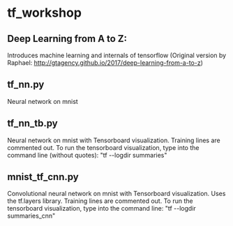 # tf_workshop

## Deep Learning from A to Z:

Introduces machine learning and internals of tensorflow (Original version by Raphael: http://gtagency.github.io/2017/deep-learning-from-a-to-z)

## tf_nn.py

Neural network on mnist

## tf_nn_tb.py

Neural network on mnist with Tensorboard visualization. Training lines are commented out. To run the tensorboard visualization, type into the command line (without quotes): "tf --logdir summaries" 

## mnist_tf_cnn.py

Convolutional neural network on mnist with Tensorboard visualization. Uses the tf.layers library. Training lines are commented out. To run the tensorboard visualization, type into the command line: "tf --logdir summaries_cnn"




